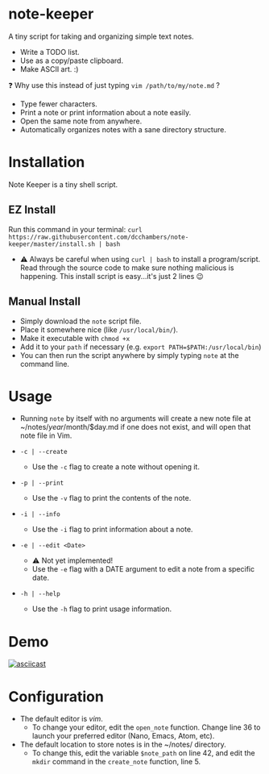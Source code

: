 # note-keeper
A tiny script for taking and organizing simple text notes.
* Write a TODO list.
* Use as a copy/paste clipboard.
* Make ASCII art. :)

:question: Why use this instead of just typing `vim /path/to/my/note.md` ?
* Type fewer characters.
* Print a note or print information about a note easily.
* Open the same note from anywhere.
* Automatically organizes notes with a sane directory structure.

# Installation
Note Keeper is a tiny shell script.

## EZ Install
Run this command in your terminal: `curl https://raw.githubusercontent.com/dcchambers/note-keeper/master/install.sh | bash`
* :warning: Always be careful when using `curl | bash` to install a
program/script. Read through the source code to make sure nothing malicious is
happening. This install script is easy...it's just 2 lines :wink:

## Manual Install
* Simply download the `note` script file.
* Place it somewhere nice (like `/usr/local/bin/`).
* Make it executable with `chmod +x`
* Add it to your `path` if necessary (e.g. `export PATH=$PATH:/usr/local/bin`)
* You can then run the script anywhere by simply typing `note` at the command line.

# Usage

* Running `note` by itself with no arguments will create a new note file
at ~/notes/$year/$month/$day.md if one does not exist, and will open that
note file in Vim.

* `-c | --create`
  * Use the `-c` flag to create a note without opening it.

* `-p | --print`
  * Use the `-v` flag to print the contents of the note.

* `-i | --info`
  * Use the `-i` flag to print information about a note.

* `-e | --edit <Date>`
  * :warning: Not yet implemented!
  * Use the `-e` flag with a DATE argument to edit a note from a specific date.

* `-h | --help`
  * Use the `-h` flag to print usage information.

# Demo

[![asciicast](https://asciinema.org/a/194428.png)](https://asciinema.org/a/194428)

# Configuration

* The default editor is *vim*.
  * To change your editor, edit the `open_note` function. Change line 36 to launch your preferred editor (Nano, Emacs, Atom, etc).
* The default location to store notes is in the ~/notes/ directory.
  * To change this, edit the variable `$note_path` on line 42, and edit the `mkdir` command in the `create_note` function, line 5.
